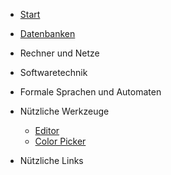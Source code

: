 * [Start](/)
* [Datenbanken](/Datenbanken/index.md)
* Rechner und Netze  
* Softwaretechnik
* Formale Sprachen und Automaten
* Nützliche Werkzeuge

  * [Editor](https://apps.wi-wissen.de/html-css-js-editor/)
  * [Color Picker](https://www.w3schools.com/colors/colors_picker.asp)



* Nützliche Links



